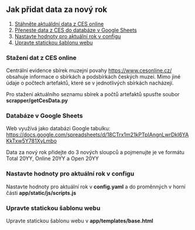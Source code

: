 ## Jak přidat data za nový rok

1. [Stáhněte aktuáldní data z CES online](#Stažení-dat-z-CES-online)
1. [Přeneste data z CES do databáze v Google Sheets](#Databáze-v-Google-Sheets)
1. [Nastavte hodnoty pro aktuální rok v configu](#Nastavte-hodnoty-pro-aktuálnír-ok-v-configu)
1. [Upravte statickou šablonu webu](#Upravte-statickou-šablonu-webu)

### Stažení dat z CES online
Centrální evidence sbírek muzejní povahy https://www.cesonline.cz/ obsahuje informace o sbírkách a podsbírkách českých muzeí. Mimo jiné údaje o počtech artefaktů, které se v jednotlivých sbírkách nacházejí.

Pro stažení aktuálního seznamu sbírek a počtů artefaktů spusťte soubor **scrapper/getCesData.py**

### Databáze v Google Sheets
Web využívá jako databázi Google tabulku: https://docs.google.com/spreadsheets/d/18CTrx1m21kPTpIAngnLwrDkI6YAKkTxw5Y781XyLmbo

Data za nový rok přidejte do 3 nových sloupců a pojmenujte je ve formátu Total 20YY, Online 20YY a Open 20YY

### Nastavte hodnoty pro aktuální rok v configu

Nastavte hodnoty pro aktuální rok v **config.yaml** a do proměnných v horní části **app/static/js/scripts.js**

### Upravte statickou šablonu webu
Upravte statickou šablonu webu v **app/templates/base.html**